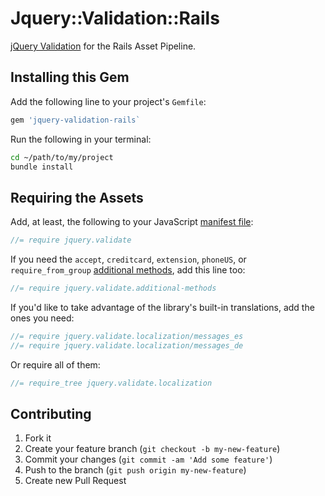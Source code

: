 # Jquery::Validation::Rails

[jQuery Validation](https://jqueryvalidation.org/) for the Rails Asset Pipeline.


## Installing this Gem

Add the following line to your project's `Gemfile`:
```rb
gem 'jquery-validation-rails`
```

Run the following in your terminal:
```bash
cd ~/path/to/my/project
bundle install
```


## Requiring the Assets

Add, at least, the following to your JavaScript [manifest file](http://guides.rubyonrails.org/asset_pipeline.html#manifest-files-and-directives):
```js
//= require jquery.validate
```

If you need the `accept`, `creditcard`, `extension`, `phoneUS`, or `require_from_group` [additional methods](https://jqueryvalidation.org/documentation/#link-list-of-built-in-validation-methods), add this line too:
```js
//= require jquery.validate.additional-methods
```

If you'd like to take advantage of the library's built-in translations, add the ones you need:
```js
//= require jquery.validate.localization/messages_es
//= require jquery.validate.localization/messages_de
```

Or require all of them:
```js
//= require_tree jquery.validate.localization
```


## Contributing

1. Fork it
2. Create your feature branch (`git checkout -b my-new-feature`)
3. Commit your changes (`git commit -am 'Add some feature'`)
4. Push to the branch (`git push origin my-new-feature`)
5. Create new Pull Request
